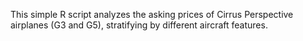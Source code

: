 This simple R script analyzes the asking prices of Cirrus Perspective
airplanes (G3 and G5), stratifying by different aircraft features.
